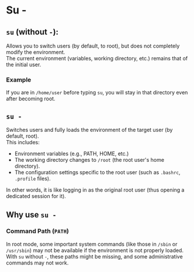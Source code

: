 # Su -

## `su` (without `-`):  
Allows you to switch users (by default, to root), but does not completely modify the environment.  
The current environment (variables, working directory, etc.) remains that of the initial user.

### Example  
If you are in `/home/user` before typing `su`, you will stay in that directory even after becoming root.

## `su -`  
Switches users and fully loads the environment of the target user (by default, root).  
This includes:  
- Environment variables (e.g., PATH, HOME, etc.)  
- The working directory changes to `/root` (the root user's home directory).  
- The configuration settings specific to the root user (such as `.bashrc`, `.profile` files).  

In other words, it is like logging in as the original root user (thus opening a dedicated session for it).

## Why use `su -`  
### Command Path (`PATH`)  
In root mode, some important system commands (like those in `/sbin` or `/usr/sbin`) may not be available if the environment is not properly loaded.  
With `su` without `-`, these paths might be missing, and some administrative commands may not work.

